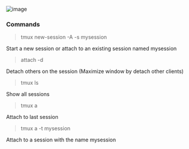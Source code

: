 ![image](https://github.com/user-attachments/assets/ddc724bc-ec37-4d8a-b5b3-150cf786f19a)

### Commands
>tmux new-session -A -s mysession

Start a new session or attach to an existing session named mysession

>attach -d

Detach others on the session (Maximize window by detach other clients)

>tmux ls

Show all sessions

>tmux a

Attach to last session

>tmux a -t mysession

Attach to a session with the name mysession
